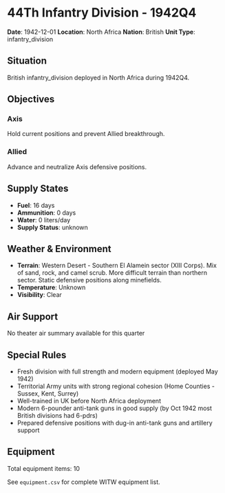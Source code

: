 # 44Th Infantry Division - 1942Q4

**Date**: 1942-12-01
**Location**: North Africa
**Nation**: British
**Unit Type**: infantry_division

## Situation

British infantry_division deployed in North Africa during 1942Q4.

## Objectives

### Axis
Hold current positions and prevent Allied breakthrough.

### Allied
Advance and neutralize Axis defensive positions.

## Supply States

- **Fuel**: 16 days
- **Ammunition**: 0 days
- **Water**: 0 liters/day
- **Supply Status**: unknown

## Weather & Environment

- **Terrain**: Western Desert - Southern El Alamein sector (XIII Corps). Mix of sand, rock, and camel scrub. More difficult terrain than northern sector. Static defensive positions along minefields.
- **Temperature**: Unknown
- **Visibility**: Clear

## Air Support

No theater air summary available for this quarter

## Special Rules

- Fresh division with full strength and modern equipment (deployed May 1942)
- Territorial Army units with strong regional cohesion (Home Counties - Sussex, Kent, Surrey)
- Well-trained in UK before North Africa deployment
- Modern 6-pounder anti-tank guns in good supply (by Oct 1942 most British divisions had 6-pdrs)
- Prepared defensive positions with dug-in anti-tank guns and artillery support

## Equipment

Total equipment items: 10

See `equipment.csv` for complete WITW equipment list.
